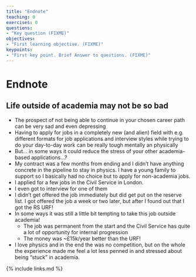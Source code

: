 ```yaml
---
title: "Endnote"
teaching: 0
exercises: 0
questions:
- "Key question (FIXME)"
objectives:
- "First learning objective. (FIXME)"
keypoints:
- "First key point. Brief Answer to questions. (FIXME)"
---
```


# Endnote


## Life outside of academia may not be so bad
- The prospect of not being able to continue in your chosen career path can be very sad and even depressing
- Having to apply for jobs in a completely new (and alien) field with e.g. different formats for job applications and interview styles while trying to do your day-to-day work can be really tough mentally an physically 
- But… in some ways it could reduce the stress of your other academia-based applications...?
- My contract was a few months from ending and I didn’t have anything concrete in the pipeline to stay in physics. I have a young family to support so I basically had no choice but to apply for non-academia jobs.
- I applied for a few jobs in the Civil Service in London.
- I even got to interview for one of them
- I didn’t get offered the job immediately but did get put on the reserve list. I got offered the job a week or two later, but after I found out that I got the RS URF!
- In some ways it was still a little bit tempting to take this job outside academia!
	- The job was permanent from the start and the Civil Service has quite a lot of opportunity for internal progression
	- The money was ~£15k/year better than the URF!
- I love physics and in the end the was no competition, but on the whole the experience made me feel a lot less penned in and stressed about being “stuck” in academia.



{% include links.md %}

